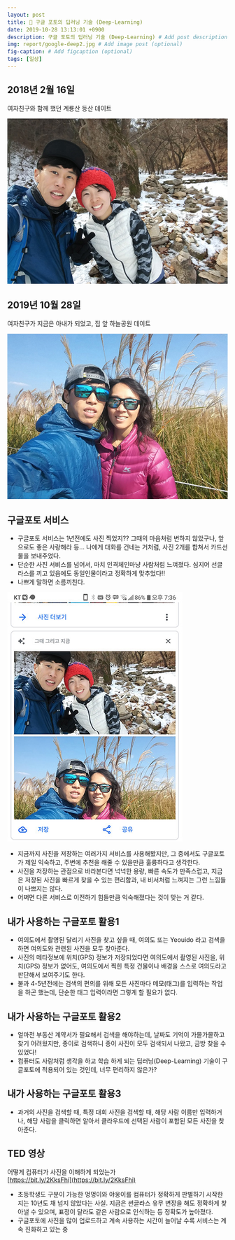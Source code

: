 ```yaml
---
layout: post
title: 📆 구글 포토의 딥러닝 기술 (Deep-Learning)
date: 2019-10-28 13:13:01 +0900
description: 구글 포토의 딥러닝 기술 (Deep-Learning) # Add post description (optional)
img: report/google-deep2.jpg # Add image post (optional)
fig-caption: # Add figcaption (optional)
tags: [일상]
---
```

## 2018년 2월 16일
여자친구와 함께 했던 계룡산 등산 데이트

![google-deep1.jpg](/img/in-post/google-deep1.jpg)


## 2019년 10월 28일 
여자친구가 지금은 아내가 되었고, 집 앞 하늘공원 데이트

![google-deep2.jpg](/img/in-post/google-deep2.jpg)


## 구글포토 서비스

- 구글포토 서비스는 1년전에도 사진 찍었지?? 그때의 마음처럼 변하지 않았구나, 앞으로도 좋은 사랑해라 등... 나에게 대화를 건네는 거처럼, 사진 2개를 합쳐서 카드선물을 보내주었다. 
- 단순한 사진 서비스를 넘어서, 마치 인격체인마냥 사람처럼 느껴졌다. 심지어 선글라스를 끼고 있음에도 동일인물이라고 정확하게 맞추었다!! 
- 나쁘게 말하면 소름끼친다.

![google-deep3.jpg](/img/in-post/google-deep3.jpg)

- 지금까지 사진을 저장하는 여러가지 서비스를 사용해봤지만, 그 중에서도 구글포토가 제일 익숙하고, 주변에 추천을 해줄 수 있을만큼 훌륭하다고 생각한다. 
- 사진을 저장하는 관점으로 바라본다면 넉넉한 용량, 빠른 속도가 만족스럽고, 지금은 저장된 사진을 빠르게 찾을 수 있는 편리함과, 내 비서처럼 느껴지는 그런 느낌들이 나쁘지는 않다.
- 어쩌면 다른 서비스로 이전하기 힘들만큼 익숙해졌다는 것이 맞는 거 같다.


## 내가 사용하는 구글포토 활용1

- 여의도에서 촬영된 달리기 사진을 찾고 싶을 때, 여의도 또는 Yeouido 라고 검색을 하면 여의도와 관련된 사진을 모두 찾아준다.
- 사진의 메타정보에 위치(GPS) 정보가 저장되었다면 여의도에서 촬영된 사진을, 위치(GPS) 정보가 없어도, 여의도에서 찍힌 특정 건물이나 배경을 스스로 여의도라고 판단해서 보여주기도 한다.
- 불과 4-5년전에는 검색의 편의를 위해 모든 사진마다 메모(태그)를 입력하는 작업을 하곤 했는데, 단순한 태그 입력이라면 그렇게 할 필요가 없다. 


## 내가 사용하는 구글포토 활용2

- 얼마전 부동산 계약서가 필요해서 검색을 해야하는데, 날짜도 기억이 가몰가몰하고 찾기 어려웠지만, 종이로 검색하니 종이 사진이 모두 검색되서 나왔고, 금방 찾을 수 있었다! 
- 컴퓨터도 사람처럼 생각을 하고 학습 하게 되는 딥러닝(Deep-Learning) 기술이 구글포토에 적용되어 있는 것인데, 너무 편리하지 않은가?


## 내가 사용하는 구글포토 활용3

- 과거의 사진을 검색할 때, 특정 대회 사진을 검색할 때, 해당 사람 이름만 입력하거나, 해당 사람을 클릭하면 알아서 클라우드에 선택된 사람이 포함된 모든 사진을 찾아준다. 


## TED 영상

어떻게 컴퓨터가 사진을 이해하게 되었는가  
[https://bit.ly/2KksFhi](https://bit.ly/2KksFhi)

- 초등학생도 구분이 가능한 멍멍이와 야옹이를 컴퓨터가 정확하게 판별하기 시작한지는 10년도 채 넘지 않았다는 사실. 지금은 썬글라스 유무 변장을 해도 정확하게 찾아낼 수 있으며, 표정이 달라도 같은 사람으로 인식하는 등 정확도가 높아졌다. 
- 구글포토에 사진을 많이 업로드하고 계속 사용하는 시간이 늘어날 수록 서비스는 계속 진화하고 있는 중

